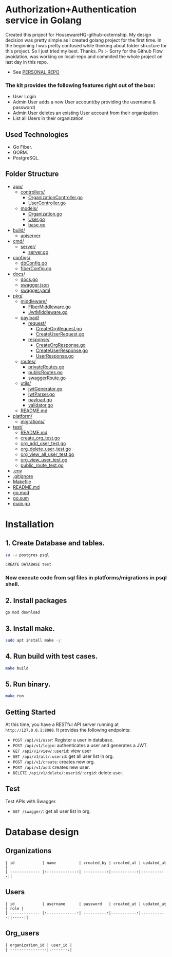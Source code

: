 
# Authorization+Authentication service in Golang

Created this project for HousewareHQ-github-octernship. My design decision was pretty simple as I created golang project for the first time. In the beginning I was pretty confused while thinking about folder structure for this project. So I just tried my best. Thanks. Ps :- Sorry for the Github Flow avoidation, was working on local-repo and commited the whole project on last day in this repo. 
+ See [PERSONAL REPO](https://github.com/aimbot1526/gopher-rest)

### The kit provides the following features right out of the box:

* User Login
* Admin User adds a new User account(by providing the username & password)
* Admin User deletes an existing User account from their organization
* List all Users in their organization

## Used Technologies
* Go Fiber.
* GORM.
* PostgreSQL.

## Folder Structure

* [app/](./gopher-rest/app)
  * [controllers/](./gopher-rest/app/controllers)
    * [OrganizationController.go](./gopher-rest/app/controllers/OrganizationController.go)
    * [UserController.go](./gopher-rest/app/controllers/UserController.go)
  * [models/](./gopher-rest/app/models)
    * [Organization.go](./gopher-rest/app/models/Organization.go)
    * [User.go](./gopher-rest/app/models/User.go)
    * [base.go](./gopher-rest/app/models/base.go)
* [build/](./gopher-rest/build)
  * [apiserver](./gopher-rest/build/apiserver)
* [cmd/](./gopher-rest/cmd)
  * [server/](./gopher-rest/cmd/server)
    * [server.go](./cmd/server/server.go)
* [configs/](./gopher-rest/configs)
  * [dbConfig.go](./gopher-rest/configs/dbConfig.go)
  * [fiberConfig.go](./gopher-rest/configs/fiberConfig.go)
* [docs/](./gopher-rest/docs)
  * [docs.go](./gopher-rest/docs/docs.go)
  * [swagger.json](./gopher-rest/docs/swagger.json)
  * [swagger.yaml](./gopher-rest/docs/swagger.yaml)
* [pkg/](./gopher-rest/pkg)
  * [middleware/](./gopher-rest/pkg/middleware)
    * [FIberMiddleware.go](./gopher-rest/pkg/middleware/FIberMiddleware.go)
    * [JwtMiddleware.go](./gopher-rest/pkg/middleware/JwtMiddleware.go)
  * [payload/](./gopher-rest/pkg/payload)
    * [request/](./gopher-rest/pkg/payload/request)
      * [CreateOrgRequest.go](./gopher-rest/pkg/payload/request/CreateOrgRequest.go)
      * [CreateUserRequest.go](./gopher-rest/pkg/payload/request/CreateUserRequest.go)
    * [response/](./gopher-rest/pkg/payload/response)
      * [CreateOrgResponse.go](./gopher-rest/pkg/payload/response/CreateOrgResponse.go)
      * [CreateUserResponse.go](./gopher-rest/pkg/payload/response/CreateUserResponse.go)
      * [UserResponse.go](./gopher-rest/pkg/payload/response/UserResponse.go)
  * [routes/](./gopher-rest/pkg/routes)
    * [privateRoutes.go](./gopher-rest/pkg/routes/privateRoutes.go)
    * [publicRoutes.go](./gopher-rest/pkg/routes/publicRoutes.go)
    * [swaggerRoute.go](./gopher-rest/pkg/routes/swaggerRoute.go)
  * [utils/](./gopher-rest/pkg/utils)
    * [jwtGenerator.go](./gopher-rest/pkg/utils/jwtGenerator.go)
    * [jwtParser.go](./gopher-rest/pkg/utils/jwtParser.go)
    * [payload.go](./gopher-rest/pkg/utils/payload.go)
    * [validator.go](./gopher-rest/pkg/utils/validator.go)
  * [README.md](./gopher-rest/pkg/README.md)
* [platform/](./gopher-rest/platform)
  * [migrations/](./gopher-rest/platform/migrations)
* [test/](./gopher-rest/test)
  * [README.md](./gopher-rest/test/README.md)
  * [create_org_test.go](./gopher-rest/test/create_org_test.go)
  * [org_add_user_test.go](./gopher-rest/test/org_add_user_test.go)
  * [org_delete_user_test.go](./gopher-rest/test/org_delete_user_test.go)
  * [org_view_all_user_test.go](./gopher-rest/test/org_view_all_user_test.go)
  * [org_view_user_test.go](./gopher-rest/test/org_view_user_test.go)
  * [public_route_test.go](./gopher-rest/test/public_route_test.go)
* [.env](./gopher-rest/.env)
* [.gitignore](./gopher-rest/.gitignore)
* [Makefile](./gopher-rest/Makefile)
* [README.md](./gopher-rest/README.md)
* [go.mod](./gopher-rest/go.mod)
* [go.sum](./gopher-rest/go.sum)
* [main.go](./gopher-rest/main.go)


# Installation

## 1. Create Database and tables.
```bash
su -u postgres psql

CREATE DATABASE test
```
### Now execute code from sql files in platforms/migrations in psql shell.

## 2. Install packages

```bash
go mod download
```
## 3. Install make.

```bash
sudo apt install make -y
```
## 4. Run build with test cases.

```bash
make build
```

## 5. Run binary.

```bash
make run
```
## Getting Started

At this time, you have a RESTful API server running at `http://127.0.0.1:8080`. It provides the following endpoints:

* `POST /api/v1/user`: Register a user in database.
* `POST /api/v1/login`: authenticates a user and generates a JWT.
* `GET /api/v1/view/:userid`: view user 
* `GET /api/v1/all/:userid`: get all user list in org.
* `POST /api/v1/create`: creates new org.
* `POST /api/v1/add`: creates new user.
* `DELETE /api/v1/delete/:userid/:orgid`: delete user.

## Test
Test APIs with Swagger.
* `GET /swagger/`: get all user list in org.

# Database design
## Organizations
```
| id            | name          | created_by | created_at | updated_at |
| ------------- |:-------------:| ----------:|-----------:|-----------:|
```
## Users
```
| id            | username      | password   | created_at | updated_at | role |
| ------------- |:-------------:| ----------:|-----------:|-----------:|-----:|
```
## Org_users
```
| organization_id | user_id |
| ----------------|:-------:|
```
